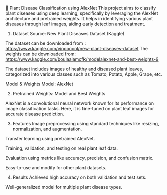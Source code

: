 🌿 Plant Disease Classification using AlexNet
This project aims to classify plant diseases using deep learning, specifically by leveraging the AlexNet architecture and pretrained weights. It helps in identifying various plant diseases through leaf images, aiding early detection and treatment.

1. Dataset
Source: New Plant Diseases Dataset (Kaggle)

The dataset can be downloaded from :
https://www.kaggle.com/vipoooool/new-plant-diseases-dataset
The weights can be downloaded from:
https://www.kaggle.com/boulaalamcfk/modelalexnet-and-best-weights-9

The dataset includes images of healthy and diseased plant leaves, categorized into various classes such as Tomato, Potato, Apple, Grape, etc.

Model & Weights
Model: AlexNet

2. Pretrained Weights: Model and Best Weights

AlexNet is a convolutional neural network known for its performance on image classification tasks. Here, it is fine-tuned on plant leaf images for accurate disease prediction.

3. Features
Image preprocessing using standard techniques like resizing, normalization, and augmentation.

Transfer learning using pretrained AlexNet.

Training, validation, and testing on real plant leaf data.

Evaluation using metrics like accuracy, precision, and confusion matrix.

Easy-to-use and modify for other plant datasets.

4. Results
Achieved high accuracy on both validation and test sets.

Well-generalized model for multiple plant disease types.

